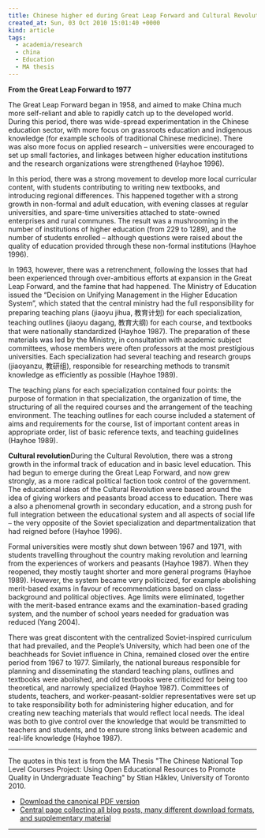 ```yaml
---
title: Chinese higher ed during Great Leap Forward and Cultural Revolution
created_at: Sun, 03 Oct 2010 15:01:40 +0000
kind: article
tags:
  - academia/research
  - china
  - Education
  - MA thesis
---
```


**From the Great Leap Forward to 1977**

The Great Leap Forward began in 1958, and aimed to make China much more
self-reliant and able to rapidly catch up to the developed world. During
this period, there was wide-spread experimentation in the Chinese
education sector, with more focus on grassroots education and indigenous
knowledge (for example schools of traditional Chinese medicine). There
was also more focus on applied research – universities were encouraged
to set up small factories, and linkages between higher education
institutions and the research organizations were strengthened (Hayhoe
1996).

In this period, there was a strong movement to develop more local
curricular content, with students contributing to writing new textbooks,
and introducing regional differences. This happened together with a
strong growth in non-formal and adult education, with evening classes at
regular universities, and spare-time universities attached to
state-owned enterprises and rural communes. The result was a mushrooming
in the number of institutions of higher education (from 229 to 1289),
and the number of students enrolled – although questions were raised
about the quality of education provided through these non-formal
institutions (Hayhoe 1996).

In 1963, however, there was a retrenchment, following the losses that
had been experienced through over-ambitious efforts at expansion in the
Great Leap Forward, and the famine that had happened. The Ministry of
Education issued the “Decision on Unifying Management in the Higher
Education System”, which stated that the central ministry had the full
responsibility for preparing teaching plans (jiaoyu jihua, 教育计划) for
each specialization, teaching outlines (jiaoyu dagang, 教育大纲) for
each course, and textbooks that were nationally standardized (Hayhoe
1987). The preparation of these materials was led by the Ministry, in
consultation with academic subject committees, whose members were often
professors at the most prestigious universities. Each specialization had
several teaching and research groups (jiaoyanzu, 教研组), responsible
for researching methods to transmit knowledge as efficiently as possible
(Hayhoe 1989).

The teaching plans for each specialization contained four points: the
purpose of formation in that specialization, the organization of time,
the structuring of all the required courses and the arrangement of the
teaching environment. The teaching outlines for each course included a
statement of aims and requirements for the course, list of important
content areas in appropriate order, list of basic reference texts, and
teaching guidelines (Hayhoe 1989).

**Cultural revolution**During the Cultural Revolution, there was a
strong growth in the informal track of education and in basic level
education. This had begun to emerge during the Great Leap Forward, and
now grew strongly, as a more radical political faction took control of
the government. The educational ideas of the Cultural Revolution were
based around the idea of giving workers and peasants broad access to
education. There was a also a phenomenal growth in secondary education,
and a strong push for full integration between the educational system
and all aspects of social life – the very opposite of the Soviet
specialization and departmentalization that had reigned before (Hayhoe
1996).

Formal universities were mostly shut down between 1967 and 1971, with
students travelling throughout the country making revolution and
learning from the experiences of workers and peasants (Hayhoe 1987).
When they reopened, they mostly taught shorter and more general programs
(Hayhoe 1989). However, the system became very politicized, for example
abolishing merit-based exams in favour of recommendations based on
class-background and political objectives. Age limits were eliminated,
together with the merit-based entrance exams and the examination-based
grading system, and the number of school years needed for graduation was
reduced (Yang 2004).

There was great discontent with the centralized Soviet-inspired
curriculum that had prevailed, and the People’s University, which had
been one of the beachheads for Soviet influence in China, remained
closed over the entire period from 1967 to 1977. Similarly, the national
bureaus responsible for planning and disseminating the standard teaching
plans, outlines and textbooks were abolished, and old textbooks were
criticized for being too theoretical, and narrowly specialized (Hayhoe
1987). Committees of students, teachers, and worker-peasant-soldier
representatives were set up to take responsibility both for
administering higher education, and for creating new teaching materials
that would reflect local needs. The ideal was both to give control over
the knowledge that would be transmitted to teachers and students, and to
ensure strong links between academic and real-life knowledge (Hayhoe
1987).

* * * * *

The quotes in this text is from the MA Thesis "The Chinese National Top
Level Courses Project: Using Open Educational Resources to Promote
Quality in Undergraduate Teaching" by Stian Håklev, University of
Toronto 2010.

-   [Download the canonical PDF
  version](http://reganmian.net/top-level-courses/Haklev_Stian_201009_MA_thesis.pdf)
-   [Central page collecting all blog posts, many different download
  formats, and supplementary
  material](http://reganmian.net/top-level-courses)

* * * * *
